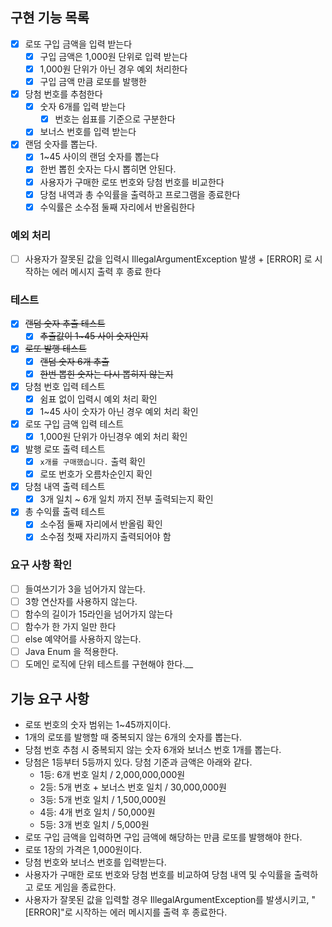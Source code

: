 ## 구현 기능 목록
- [X] 로또 구입 금액을 입력 받는다
  - [X] 구입 금액은 1,000원 단위로 입력 받는다
  - [X] 1,000원 단위가 아닌 경우 예외 처리한다
  - [X] 구입 금액 만큼 로또를 발행한
- [X] 당첨 번호를 추첨한다
  - [X] 숫자 6개를 입력 받는다
    - [X] 번호는 쉽표를 기준으로 구분한다
  - [X] 보너스 번호를 입력 받는다
- [X] 랜덤 숫자를 뽑는다.
  - [X] 1~45 사이의 랜덤 숫자를 뽑는다
  - [X] 한번 뽑힌 숫자는 다시 뽑히면 안된다.
  - [X] 사용자가 구매한 로또 번호와 당첨 번호를 비교한다
  - [X] 당첨 내역과 총 수익률을 출력하고 프로그램을 종료한다
  - [X] 수익률은 소수점 둘째 자리에서 반올림한다

### 예외 처리
- [ ] 사용자가 잘못된 값을 입력시 IllegalArgumentException 발생 + [ERROR] 로 시작하는 에러 메시지 출력 후 종료 한다

### 테스트
- [X] ~~랜덤 숫자 추출 테스트~~
  - [X] ~~추출값이 1~45 사이 숫자인지~~
- [X] ~~로또 발행 테스트~~
  - [X] ~~랜덤 숫자 6개 추출~~
  - [X] ~~한번 뽑힌 숫자는 다시 뽑히지 않는지~~
- [X] 당첨 번호 입력 테스트
  - [X] 쉼표 없이 입력시 예외 처리 확인
  - [X] 1~45 사이 숫자가 아닌 경우 예외 처리 확인
- [X] 로또 구입 금액 입력 테스트
  - [X] 1,000원 단위가 아닌경우 예외 처리 확인
- [X] 발행 로또 출력 테스트
  - [X] `x개를 구매했습니다.` 출력 확인
  - [X] 로또 번호가 오름차순인지 확인
- [X] 당첨 내역 출력 테스트
  - [X] 3개 일치 ~ 6개 일치 까지 전부 출력되는지 확인
- [X] 총 수익률 출력 테스트
  - [X] 소수점 둘째 자리에서 반올림 확인
  - [X] 소수점 첫째 자리까지 출력되어야 함

### 요구 사항 확인
- [ ] 들여쓰기가 3을 넘어가지 않는다.
- [ ] 3항 연산자를 사용하지 않는다.
- [ ] 함수의 길이가 15라인을 넘어가지 않는다
- [ ] 함수가 한 가지 일만 한다
- [ ] else 예약어를 사용하지 않는다.
- [ ] Java Enum 을 적용한다.
- [ ] 도메인 로직에 단위 테스트를 구현해야 한다.__

## 기능 요구 사항
- 로또 번호의 숫자 범위는 1~45까지이다.
- 1개의 로또를 발행할 때 중복되지 않는 6개의 숫자를 뽑는다.
- 당첨 번호 추첨 시 중복되지 않는 숫자 6개와 보너스 번호 1개를 뽑는다.
- 당첨은 1등부터 5등까지 있다. 당첨 기준과 금액은 아래와 같다.
    - 1등: 6개 번호 일치 / 2,000,000,000원
    - 2등: 5개 번호 + 보너스 번호 일치 / 30,000,000원
    - 3등: 5개 번호 일치 / 1,500,000원
    - 4등: 4개 번호 일치 / 50,000원
    - 5등: 3개 번호 일치 / 5,000원
- 로또 구입 금액을 입력하면 구입 금액에 해당하는 만큼 로또를 발행해야 한다.
- 로또 1장의 가격은 1,000원이다.
- 당첨 번호와 보너스 번호를 입력받는다. 
- 사용자가 구매한 로또 번호와 당첨 번호를 비교하여 당첨 내역 및 수익률을 출력하고 로또 게임을 종료한다. 
- 사용자가 잘못된 값을 입력할 경우 IllegalArgumentException를 발생시키고, "[ERROR]"로 시작하는 에러 메시지를 출력 후 종료한다.